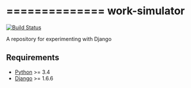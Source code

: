 ==============
work-simulator
==============

[![Build Status](https://travis-ci.org/GIider/work-simulator.svg)](https://travis-ci.org/GIider/work-simulator)

A repository for experimenting with Django

Requirements
------------
* [Python](http://python.org/download/releases/) >= 3.4
* [Django](https://www.djangoproject.com/) >= 1.6.6